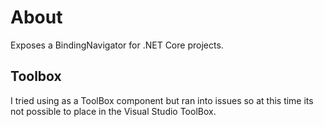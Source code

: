 ﻿# About

Exposes a BindingNavigator for .NET Core projects.

## Toolbox 

I tried using as a ToolBox component but ran into issues so at this time its not possible to place in the Visual Studio ToolBox.
